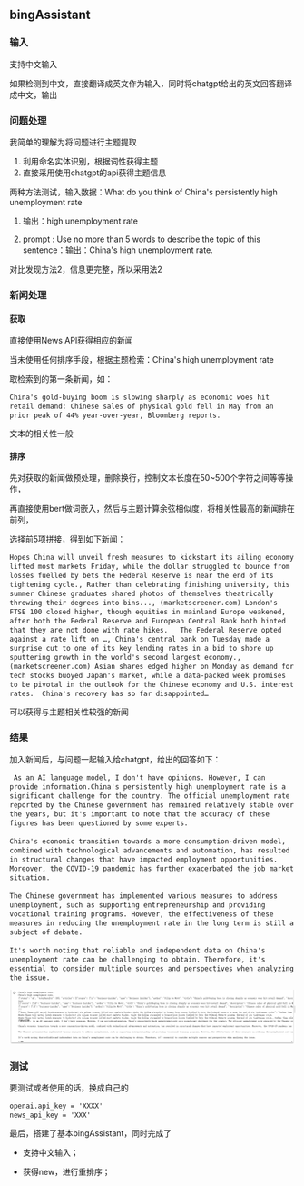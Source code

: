 ## bingAssistant

### 输入

支持中文输入

如果检测到中文，直接翻译成英文作为输入，同时将chatgpt给出的英文回答翻译成中文，输出

### 问题处理

我简单的理解为将问题进行主题提取

1. 利用命名实体识别，根据词性获得主题
2. 直接采用使用chatgpt的api获得主题信息



两种方法测试，输入数据：What do you think of China's persistently high unemployment rate

1. 输出：high unemployment rate

2. prompt : Use no more than 5 words to describe the topic of this sentence：输出：China's high unemployment rate.

对比发现方法2，信息更完整，所以采用法2

### 新闻处理

#### 获取

直接使用News API获得相应的新闻

当未使用任何排序手段，根据主题检索：China's high unemployment rate

取检索到的第一条新闻，如：

```
China's gold-buying boom is slowing sharply as economic woes hit retail demand: Chinese sales of physical gold fell in May from an prior peak of 44% year-over-year, Bloomberg reports.
```

文本的相关性一般



#### 排序

先对获取的新闻做预处理，删除换行，控制文本长度在50~500个字符之间等等操作，

再直接使用bert做词嵌入，然后与主题计算余弦相似度，将相关性最高的新闻排在前列，

选择前5项拼接，得到如下新闻：

```
Hopes China will unveil fresh measures to kickstart its ailing economy lifted most markets Friday, while the dollar struggled to bounce from losses fuelled by bets the Federal Reserve is near the end of its tightening cycle., Rather than celebrating finishing university, this summer Chinese graduates shared photos of themselves theatrically throwing their degrees into bins..., (marketscreener.com) London's FTSE 100 closed higher, though equities in mainland Europe weakened, after both the Federal Reserve and European Central Bank both hinted that they are not done with rate hikes.   The Federal Reserve opted against a rate lift on …, China's central bank on Tuesday made a surprise cut to one of its key lending rates in a bid to shore up sputtering growth in the world's second largest economy., (marketscreener.com) Asian shares edged higher on Monday as demand for tech stocks buoyed Japan's market, while a data-packed week promises to be pivotal in the outlook for the Chinese economy and U.S. interest rates.  China's recovery has so far disappointed…
```

可以获得与主题相关性较强的新闻

### 结果

加入新闻后，与问题一起输入给chatgpt，给出的回答如下：

```
 As an AI language model, I don't have opinions. However, I can provide information.China's persistently high unemployment rate is a significant challenge for the country. The official unemployment rate reported by the Chinese government has remained relatively stable over the years, but it's important to note that the accuracy of these figures has been questioned by some experts.

China's economic transition towards a more consumption-driven model, combined with technological advancements and automation, has resulted in structural changes that have impacted employment opportunities. Moreover, the COVID-19 pandemic has further exacerbated the job market situation.

The Chinese government has implemented various measures to address unemployment, such as supporting entrepreneurship and providing vocational training programs. However, the effectiveness of these measures in reducing the unemployment rate in the long term is still a subject of debate.

It's worth noting that reliable and independent data on China's unemployment rate can be challenging to obtain. Therefore, it's essential to consider multiple sources and perspectives when analyzing the issue.
```

![image-20230706221958915](./img/image-20230706221958915.png)

### 测试

要测试或者使用的话，换成自己的

```
openai.api_key = 'XXXX'
news_api_key = 'XXX'
```

最后，搭建了基本bingAssistant，同时完成了

- 支持中文输入；

- 获得new，进行重排序；

